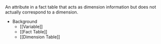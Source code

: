 An attribute in a fact table that acts as dimension information but does not actually correspond to a dimension.

- Background
	- [[Variable]]
	- [[Fact Table]]
	- [[Dimension Table]]